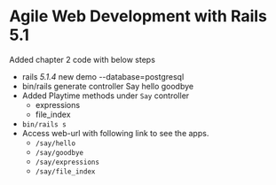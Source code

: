 # Agile Web Development with Rails 5.1


Added chapter 2 code with below steps

- rails _5.1.4_ new demo --database=postgresql
- bin/rails generate controller Say hello goodbye
- Added Playtime methods under `Say` controller
	- expressions
	- file_index
- `bin/rails s`	
- Access web-url with following link to see the apps.
  - `/say/hello`
  - `/say/goodbye`
  - `/say/expressions`
  - `/say/file_index`